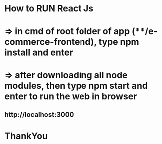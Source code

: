 # How to RUN React Js
# => in cmd of root folder of app (**/e-commerce-frontend), type npm install and enter
# => after downloading all node modules, then type npm start and enter to run the web in browser

## http://localhost:3000

# ThankYou
